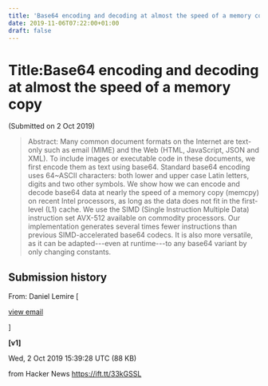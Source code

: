 ```yaml
---
title: 'Base64 encoding and decoding at almost the speed of a memory copy'
date: 2019-11-06T07:22:00+01:00
draft: false
---
```


Title:Base64 encoding and decoding at almost the speed of a memory copy
=======================================================================

(Submitted on 2 Oct 2019)

> Abstract: Many common document formats on the Internet are text-only such as email (MIME) and the Web (HTML, JavaScript, JSON and XML). To include images or executable code in these documents, we first encode them as text using base64. Standard base64 encoding uses 64~ASCII characters: both lower and upper case Latin letters, digits and two other symbols. We show how we can encode and decode base64 data at nearly the speed of a memory copy (memcpy) on recent Intel processors, as long as the data does not fit in the first-level (L1) cache. We use the SIMD (Single Instruction Multiple Data) instruction set AVX-512 available on commodity processors. Our implementation generates several times fewer instructions than previous SIMD-accelerated base64 codecs. It is also more versatile, as it can be adapted---even at runtime---to any base64 variant by only changing constants.

Submission history
------------------

From: Daniel Lemire \[

[view email](https://arxiv.org/show-email/7815b31b/1910.05109)

\]

**\[v1\]**

Wed, 2 Oct 2019 15:39:28 UTC (88 KB)

  
  
from Hacker News https://ift.tt/33kGSSL
